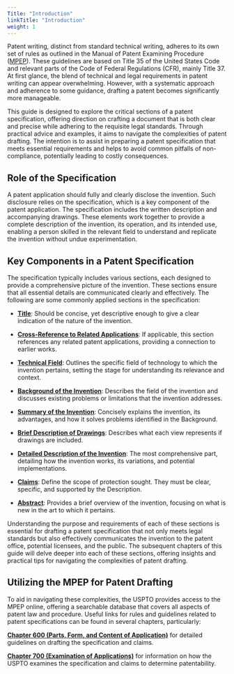 ```yaml
---
Title: "Introduction"
linkTitle: "Introduction"
weight: 1
---
```


Patent writing, distinct from standard technical writing, adheres to its own set of rules as outlined in the Manual of Patent Examining Procedure ([MPEP](https://www.uspto.gov/web/offices/pac/mpep/index.html)). These guidelines are based on Title 35 of the United States Code and relevant parts of the Code of Federal Regulations (CFR), mainly Title 37. At first glance, the blend of technical and legal requirements in patent writing can appear overwhelming. However, with a systematic approach and adherence to some guidance, drafting a patent becomes significantly more manageable. 

This guide is designed to explore the critical sections of a patent specification, offering direction on crafting a document that is both clear and precise while adhering to the requisite legal standards. Through practical advice and examples, it aims to navigate the complexities of patent drafting. The intention is to assist in preparing a patent specification that meets essential requirements and helps to avoid common pitfalls of non-compliance, potentially leading to costly consequences.


## Role of the Specification 
A patent application should fully and clearly disclose the invention. Such disclosure relies on the specification, which is a key component of the patent application. The specification includes the written description and accompanying drawings. These elements work together to provide a complete description of the invention, its operation, and its intended use, enabling a person skilled in the relevant field to understand and replicate the invention without undue experimentation.


 ## Key Components in a Patent Specification

The specification typically includes various sections, each designed to provide a comprehensive picture of the invention. These sections ensure that all essential details are communicated clearly and effectively. The following are some commonly applied sections in the specification:

- [**Title**](/docs/specification/chapter2_title): Should be concise, yet descriptive enough to give a clear indication of the nature of the invention.

- [**Cross-Reference to Related Applications**](/docs/specification/chapter3_cross-reference): If applicable, this section references any related patent applications, providing a connection to earlier works.

- [**Technical Field**](/docs/specification/chapter4_tech_field): Outlines the specific field of technology to which the invention pertains, setting the stage for understanding its relevance and context.

- [**Background of the Invention**](/docs/specification/chapter5_background): Describes the field of the invention and discusses existing problems or limitations that the invention addresses.

- [**Summary of the Invention**](/docs/specification/chapter6_summary): Concisely explains the invention, its advantages, and how it solves problems identified in the Background.

- [**Brief Description of Drawings**](/docs/specification/chapter7_brief_description): Describes what each view represents if drawings are included.

- [**Detailed Description of the Invention**](/docs/specification/chapter8_detailed_description): The most comprehensive part, detailing how the invention works, its variations, and potential implementations.

- [**Claims**](/docs/specification/chapter9_claims): Define the scope of protection sought. They must be clear, specific, and supported by the Description.

- [**Abstract**](/docs/specification/chapter10_abstract): Provides a brief overview of the invention, focusing on what is new in the art to which it pertains.

Understanding the purpose and requirements of each of these sections is essential for drafting a patent specification that not only meets legal standards but also effectively communicates the invention to the patent office, potential licensees, and the public. The subsequent chapters of this guide will delve deeper into each of these sections, offering insights and practical tips for navigating the complexities of patent drafting.


## Utilizing the MPEP for Patent Drafting
To aid in navigating these complexities, the USPTO provides access to the MPEP online, offering a searchable database that covers all aspects of patent law and procedure. Useful links for rules and guidelines related to patent specifications can be found in several chapters, particularly:

[**Chapter 600 (Parts, Form, and Content of Application)**](https://www.uspto.gov/web/offices/pac/mpep/mpep-0600.html) for detailed guidelines on drafting the specification and claims.

[**Chapter 700 (Examination of Applications)**](https://www.uspto.gov/web/offices/pac/mpep/mpep-0700.html) for information on how the USPTO examines the specification and claims to determine patentability.



